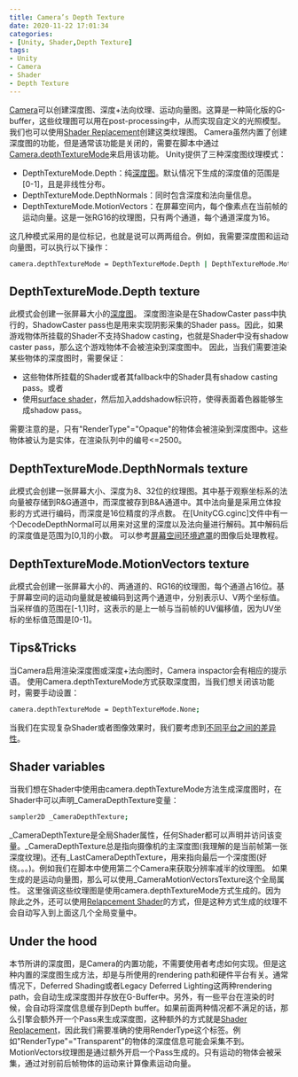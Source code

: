 ```yaml
---
title: Camera’s Depth Texture
date: 2020-11-22 17:01:34
categories:
- [Unity, Shader,Depth Texture]
tags:
- Unity
- Camera
- Shader
- Depth Texture
---
```

[Camera](https://docs.unity3d.com/Manual/class-Camera.html)可以创建深度图、深度+法向纹理、运动向量图。这算是一种简化版的G-buffer，这些纹理图可以用在post-processing中，从而实现自定义的光照模型。我们也可以使用[Shader Replacement](/blogs/2020/11/22/Rendering-with-Replaced-Shaders/)创建这类纹理图。
Camera虽然内置了创建深度图的功能，但是通常该功能是关闭的，需要在脚本中通过[Camera.depthTextureMode](https://docs.unity3d.com/ScriptReference/Camera-depthTextureMode.html)来启用该功能。
Unity提供了三种深度图纹理模式：
- DepthTextureMode.Depth：纯[深度图](https://docs.unity3d.com/Manual/SL-DepthTextures.html)。默认情况下生成的深度值的范围是[0-1]，且是非线性分布。
- DepthTextureMode.DepthNormals：同时包含深度和法向量信息。
- DepthTextureMode.MotionVectors：在屏幕空间内，每个像素点在当前帧的运动向量。这是一张RG16的纹理图，只有两个通道，每个通道深度为16。

这几种模式采用的是位标记，也就是说可以两两组合。例如，我需要深度图和运动向量图，可以执行以下操作：

``` bash
camera.depthTextureMode = DepthTextureMode.Depth | DepthTextureMode.MotionVectors;
```

## DepthTextureMode.Depth texture
此模式会创建一张屏幕大小的[深度图](https://docs.unity3d.com/Manual/SL-DepthTextures.html)。
深度图渲染是在ShadowCaster pass中执行的，ShadowCaster pass也是用来实现阴影采集的Shader pass。因此，如果游戏物体所挂载的Shader不支持Shadow casting，也就是Shader中没有shadow caster pass，那么这个游戏物体不会被渲染到深度图中。
因此，当我们需要渲染某些物体的深度图时，需要保证：
- 这些物体所挂载的Shader或者其fallback中的Shader具有shadow casting pass。或者
- 使用[surface shader](https://docs.unity3d.com/Manual/SL-SurfaceShaders.html)，然后加入addshadow标识符，使得表面着色器能够生成shadow pass。

需要注意的是，只有"RenderType"="Opaque"的物体会被渲染到深度图中。这些物体被认为是实体，在渲染队列中的编号<=2500。

## DepthTextureMode.DepthNormals texture
此模式会创建一张屏幕大小、深度为8、32位的纹理图。其中基于观察坐标系的法向量被存储到R&G通道中，而深度被存到B&A通道中。其中法向量是采用立体投影的方式进行编码，而深度是16位精度的浮点数。
在[UnityCG.cginc]文件中有一个DecodeDepthNormal可以用来对这里的深度以及法向量进行解码。其中解码后的深度值是范围为[0,1]的小数。
可以参考[屏幕空间环境遮罩](https://docs.unity3d.com/Manual/PostProcessing-AmbientOcclusion.html)的图像后处理教程。

## DepthTextureMode.MotionVectors texture
此模式会创建一张屏幕大小的、两通道的、RG16的纹理图，每个通道占16位。基于屏幕空间的运动向量就是被编码到这两个通道中，分别表示U、V两个坐标值。
当采样值的范围在[-1,1]时，这表示的是上一帧与当前帧的UV偏移值，因为UV坐标的坐标值范围是[0-1]。

## Tips&Tricks
当Camera启用渲染深度图或深度+法向图时，Camera inspactor会有相应的提示语。
使用Camera.depthTextureMode方式获取深度图，当我们想关闭该功能时，需要手动设置：
``` bash
camera.depthTextureMode = DepthTextureMode.None;
```
当我们在实现复杂Shader或者图像效果时，我们要考虑到[不同平台之间的差异性](https://docs.unity3d.com/Manual/SL-PlatformDifferences.html)。

## Shader variables
当我们想在Shader中使用由camera.depthTextureMode方法生成深度图时，在Shader中可以声明_CameraDepthTexture变量：
``` bash
sampler2D _CameraDepthTexture;
```
_CameraDepthTexture是全局Shader属性，任何Shader都可以声明并访问该变量。_CameraDepthTexture总是指向摄像机的主深度图(我理解的是当前帧第一张深度纹理)。还有_LastCameraDepthTexture，用来指向最后一个深度图(好绕。。。)。例如我们在脚本中使用第二个Camera来获取分辨率减半的纹理图。
如果生成的是运动向量图，那么可以使用_CameraMotionVectorsTexture这个全局属性。
这里强调这些纹理图是使用camera.depthTextureMode方式生成的。因为除此之外，还可以使用[Relapcement Shader](/blogs/2020/11/22/Rendering-with-Replaced-Shaders/)的方式，但是这种方式生成的纹理不会自动写入到上面这几个全局变量中。

## Under the hood
本节所讲的深度图，是Camera的内置功能，不需要使用者考虑如何实现。但是这种内置的深度图生成方法，却是与所使用的rendering path和硬件平台有关。通常情况下，Deferred Shading或者Legacy Deferred Lighting这两种rendering path，会自动生成深度图并存放在G-Buffer中。另外，有一些平台在渲染的时候，会自动将深度信息缓存到Depth buffer。如果前面两种情况都不满足的话，那么引擎会额外开一个Pass来生成深度图，这种额外的方式就是[Shader Replacement](https://docs.unity3d.com/Manual/SL-ShaderReplacement.html)，因此我们需要准确的使用RenderType这个标签。例如"RenderType"="Transparent"的物体的深度信息可能会采集不到。
MotionVectors纹理图是通过额外开启一个Pass生成的。只有运动的物体会被采集，通过对别前后帧物体的运动来计算像素运动向量。